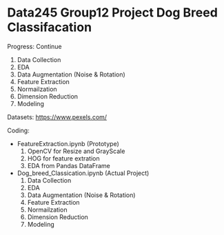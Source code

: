 # Data245 Group12 Project Dog Breed Classifacation

Progress: Continue
1. Data Collection
2. EDA
3. Data Augmentation (Noise & Rotation)
4. Feature Extraction
5. Normailzation
6. Dimension Reduction
7. Modeling

Datasets: https://www.pexels.com/

Coding:
- FeatureExtraction.ipynb (Prototype)
  1. OpenCV for Resize and GrayScale
  2. HOG for feature extration
  3. EDA from Pandas DataFrame
- Dog_breed_Classication.ipynb (Actual Project)
  1. Data Collection
  2. EDA
  3. Data Augmentation (Noise & Rotation)
  4. Feature Extraction
  5. Normailzation
  6. Dimension Reduction
  7. Modeling
  
